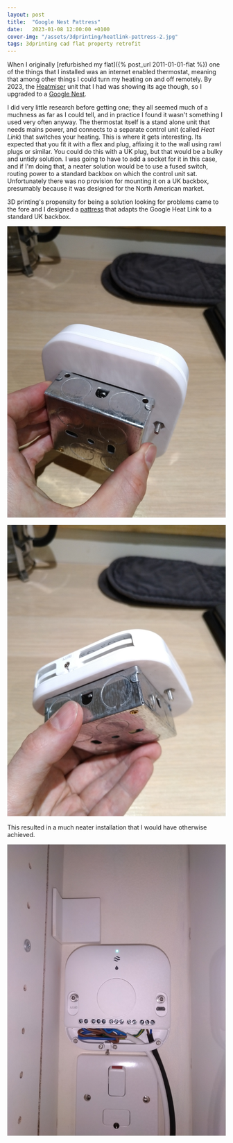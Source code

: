 ```yaml
---
layout: post
title:  "Google Nest Pattress"
date:   2023-01-08 12:00:00 +0100
cover-img: "/assets/3dprinting/heatlink-pattress-2.jpg"
tags: 3dprinting cad flat property retrofit
---
```

When I originally [refurbished my flat]({% post_url 2011-01-01-flat %}) one of the things that I installed was an internet enabled thermostat, meaning that among other things I could turn my heating on and off remotely. By 2023, the [Heatmiser](https://www.heatmiser.com/) unit that I had was showing its age though, so I upgraded to a [Google Nest](https://en.wikipedia.org/wiki/Google_Nest).

I did very little research before getting one; they all seemed much of a muchness as far as I could tell, and in practice I found it wasn't something I used very often anyway. The thermostat itself is a stand alone unit that needs mains power, and connects to a separate control unit (called *Heat Link*) that switches your heating. This is where it gets interesting. Its expected that you fit it with a flex and plug, affixing it to the wall using rawl plugs or similar. You could do this with a UK plug, but that would be a bulky and untidy solution. I was going to have to add a socket for it in this case, and if I'm doing that, a neater solution would be to use a fused switch, routing power to a standard backbox on which the control unit sat. Unfortunately there was no provision for mounting it on a UK backbox, presumably because it was designed for the North American market.

3D printing's propensity for being a solution looking for problems came to the fore and I designed a [pattress](https://www.printables.com/model/365158-google-nest-thermostat-heat-link-pattressadapter-f) that adapts the Google Heat Link to a standard UK backbox.

![Heat Link Pattress](/assets/3dprinting/heatlink-pattress-1.jpg)

![Heat Link Pattress](/assets/3dprinting/heatlink-pattress-2.jpg)

This resulted in a much neater installation that I would have otherwise achieved.

![Heat Link Pattress](/assets/3dprinting/heatlink-pattress-3.jpg)

